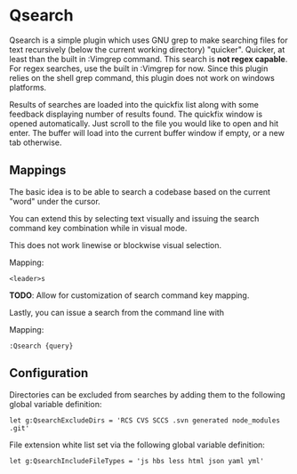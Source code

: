 Qsearch
=======

Qsearch is a simple plugin which uses GNU grep to make searching
files for text recursively (below the current working directory)
"quicker". Quicker, at least than the built in :Vimgrep command.
This search is **not regex capable**. For regex searches, use the
built in :Vimgrep for now. Since this plugin relies on the shell grep
command, this plugin does not work on windows platforms.

Results of searches are loaded into the quickfix list along with
some feedback displaying number of results found. The quickfix
window is opened automatically. Just scroll to the file you would
like to open and hit enter. The buffer will load into the current
buffer window if empty, or a new tab otherwise.

Mappings
--------

The basic idea is to be able to search a codebase based on the current
"word" under the cursor.

You can extend this by selecting text visually and issuing the search
command key combination while in visual mode.

This does not work linewise or blockwise visual selection.

Mapping:

    <leader>s

**TODO**: Allow for customization of search command key mapping.

Lastly, you can issue a search from the command line with

Mapping:

    :Qsearch {query}

Configuration
-------------

Directories can be excluded from searches by adding them to the
following global variable definition:

    let g:QsearchExcludeDirs = 'RCS CVS SCCS .svn generated node_modules .git'

File extension white list set via the following global variable definition:

    let g:QsearchIncludeFileTypes = 'js hbs less html json yaml yml'

